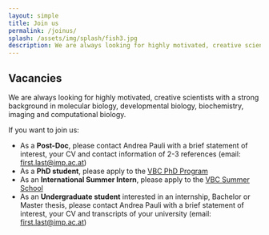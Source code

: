 ```yaml
---
layout: simple
title: Join us
permalink: /joinus/
splash: /assets/img/splash/fish3.jpg
description: We are always looking for highly motivated, creative scientists with a strong background in molecular biology, developmental biology, biochemistry, imaging and computational biology.
---
```

## Vacancies

We are always looking for highly motivated, creative scientists with a strong
background in molecular biology, developmental biology, biochemistry, imaging and computational biology.

If you want to join us:

* As a **Post-Doc**, please contact Andrea Pauli with a brief statement of
  interest, your CV and contact information of 2-3 references (email:
  first.last@imp.ac.at)
* As a **PhD student**, please apply to the [VBC PhD
  Program](http://www.vbcphdprogramme.at/)
* As an **International Summer Intern**, please apply to the [VBC Summer
  School](http://www.vbcsummerschool.at/)
* As an **Undergraduate student** interested in an internship, Bachelor or
  Master thesis, please contact Andrea Pauli with a brief statement of
  interest, your CV and transcripts of your university (email:
  first.last@imp.ac.at)
